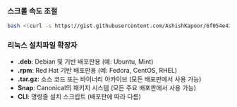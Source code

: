 ### 스크롤 속도 조절

```bash
bash <(curl -s https://gist.githubusercontent.com/AshishKapoor/6f054e43578659b4525c47bf279099ba/raw/0b2ad8b67f02ebb01d99294b0ecb6feacc078f67/mousewheel.sh)
```

### 리눅스 설치파일 확장자

- **.deb**: Debian 및 기반 배포판용 (예: Ubuntu, Mint)
- **.rpm**: Red Hat 기반 배포판용 (예: Fedora, CentOS, RHEL)
- **.tar.gz**: 소스 코드 또는 바이너리 아카이브 (모든 배포판에서 사용 가능)
- **Snap**: Canonical의 패키지 시스템 (모든 주요 배포판에서 사용 가능)
- **CLI**: 명령줄 설치 스크립트 (배포판에 따라 다름)